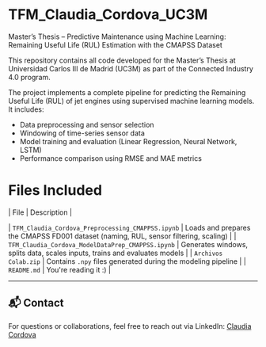 # TFM_Claudia_Cordova_UC3M
Master’s Thesis – Predictive Maintenance using Machine Learning: Remaining Useful Life (RUL) Estimation with the CMAPSS Dataset

This repository contains all code developed for the Master’s Thesis at Universidad Carlos III de Madrid (UC3M) as part of the Connected Industry 4.0 program.

The project implements a complete pipeline for predicting the Remaining Useful Life (RUL) of jet engines using supervised machine learning models. It includes:

- Data preprocessing and sensor selection
- Windowing of time-series sensor data
- Model training and evaluation (Linear Regression, Neural Network, LSTM)
- Performance comparison using RMSE and MAE metrics


# Files Included

| File | Description |

| `TFM_Claudia_Cordova_Preprocessing_CMAPPSS.ipynb` | Loads and prepares the CMAPSS FD001 dataset (naming, RUL, sensor filtering, scaling) |
| `TFM_Claudia_Cordova_ModelDataPrep_CMAPPSS.ipynb` | Generates windows, splits data, scales inputs, trains and evaluates models |
| `Archivos Colab.zip` | Contains `.npy` files generated during the modeling pipeline |
| `README.md` | You're reading it :) |



---

## 📬 Contact

For questions or collaborations, feel free to reach out via LinkedIn: [Claudia Cordova](https://www.linkedin.com/in/claudia-jackeline-cordova-vallejos/)
